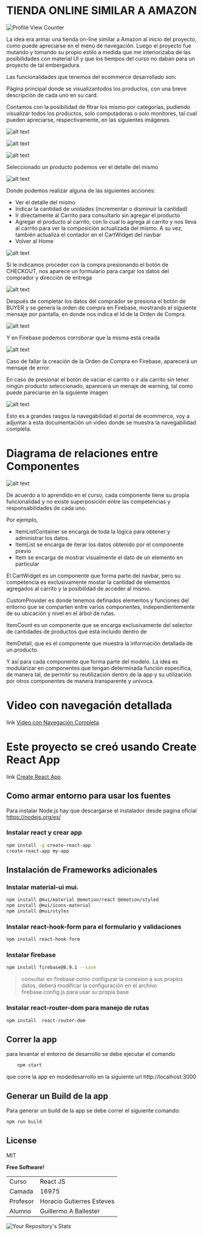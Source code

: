 # TIENDA ONLINE SIMILAR A AMAZON 

![Profile View Counter](https://komarev.com/ghpvc/?username=gaballester)


La idea era armar una tienda on-line similar a Amazon al inicio del proyecto, como puede apreciarse en el menú de navegación.
Luego el proyecto fue mutando y tomando su propio estilo a medida que me interiorizaba de las posibilidades con material UI y que los tiempos del curso no daban para un proyecto de tal embergadura.

Las funcionalidades que tenemos del ecommerce desarrollado son:

Página principal donde se visualizantodos los productos, con una breve descripciòn de cada uno en su card. 

Contamos con la posibilidad de fltrar los mismo por categorías, pudiendo visualizar todos los productos, solo computadoras o solo monitores, tal cual pueden apreciarse, respectivamente, en las siguientes imágenes.


![alt text](https://github.com/gaballester/amazon_ballester/blob/main/doc/img/home_all.jpg)


![alt text](https://github.com/gaballester/amazon_ballester/blob/main/doc/img/home_computers.jpg)


![alt text](https://github.com/gaballester/amazon_ballester/blob/main/doc/img/home_monitors.jpg)


Seleccionado un producto podemos ver el detalle del mismo


![alt text](https://github.com/gaballester/amazon_ballester/blob/main/doc/img/itemDetail.jpg)


Donde podemos realizar alguna de las siguientes acciones:

- Ver el detalle del mismo
- Indicar la cantidad de unidades (incrementar o disminuir la cantidad)
- Ir directamente al Carrito para consultarlo sin agregar el producto
- Agregar el producto al carrito, con lo cual lo agrega al carrito y nos lleva al carrito para ver la composiciòn actualizada del mismo. A su vez, también actualiza el contador en el CartWidget del navbar
- Volver al Home


![alt text](https://github.com/gaballester/amazon_ballester/blob/main/doc/img/Cart01.jpg)


Si le indicamos proceder con la compra presionando el botón de CHECKOUT, nos aparece un formulario para cargar los datos del comprador y dirección de entrega


![alt text](https://github.com/gaballester/amazon_ballester/blob/main/doc/img/cart2.jpg)


Después de completar los datos del comprador se presiona el botón de BUYER y se genera la orden de compra en Firebase, mostrando el siguiente mensaje por pantalla, en donde nos indica el Id de la Orden de Compra.


![alt text](https://github.com/gaballester/amazon_ballester/blob/main/doc/img/ordenCompra.jpg)


Y en Firebase podemos corroborar que la misma está creada


![alt text](https://github.com/gaballester/amazon_ballester/blob/main/doc/img/firebase.jpg)


Caso de fallar la creación de la Orden de Compra en Firebase, aparecerá un mensaje de error.

En caso de presionar el botón de vaciar el carrito o ir ala carrito sin tener ningún producto seleccionado, aparecerá un menaje de warning, tal como puede pareciarse en la siguiente imagen


![alt text](https://github.com/gaballester/amazon_ballester/blob/main/doc/img/emptyCart.jpg)


Esto es a grandes rasgos la navegabilidad el portal de ecommerce, voy a adjuntar a esta documentación un video donde se muestra la navegabilidad completa.

# Diagrama de relaciones entre Componentes


![alt text](https://github.com/gaballester/amazon_ballester/blob/main/doc/img/Diagrama.jpg)


De acuerdo a lo aprendido en el curso, cada componente tiene su propia funcionalidad y no existe superposición entre las competencias y responsabilidades de cada uno.

Por ejemplo, 

- ItemListContainer se encarga de toda la lógica para obtener y administrar los datos.
- ItemList se encarga de iterar los datos obtenido por el componente previo
- Item se encarga de mostrar visualmente el dato de un elemento en particular

El CartWidget es un componente que forma parte del navbar, pero su competencia es exclusivamente mostar la cantidad de elementos agregados al carrito y la posibilidad de acceder al mismo.

CustomProvider es donde tenemos definados elementos y funciones del entorno que se comparten entre varios componentes, independientemente de su ubicación y nivel en el árbol de rutas.

ItemCount es un componente que se encarga exclusivamente del selector de cantidades de productos que está incluido dentro de 

ItemDetail, que es el componente que muestra la información detallada de un producto.

Y así para cada componente que forma parte del modelo. La idea es modularizar en componentes que tengan determinada función específica, de manera tal, de permitir su reutilización dentro de la app y su utilización por otros componentes de manera transparente y unívoca.

# Video con navegación detallada
link [Video con Navegación Completa](https://drive.google.com/drive/folders/1R9ihk6yP4MX6vCdmOXbuL_rWyYP4ytCo).

# Este proyecto se creó usando Create React App
link [Create React App](https://github.com/facebook/create-react-app).
## Como armar entorno para usar los fuentes
 Para instalar Node.js hay que descargarse el instalador desde pagina oficial  https://nodejs.org/es/
### Instalar react y crear app
```sh
npm install -g create-react-app
create-react-app my-app
```
## Instalación de Frameworks adicionales
### Instalar material-ui mui. 
```sh
npm install @mui/material @emotion/react @emotion/styled
npm install @mui/icons-material
npm install @mui/styles
```
### Instalar react-hook-form para el formulario y validaciones
```sh
npm install react-hook-form
```
### Instalar firebase
```sh
npm install firebase@8.9.1 --save
```
> consultar en firebase como configurar la conexion a sus propios datos, 
> deberá modificar la configuración en el archivo firebase.config.js 
> para usar su propia base
### Instalar react-router-dom para manejo de rutas
```sh
npm install  react-router-dom
```
## Correr la app 
para levantar  el entorno de desarrollo se debe ejecutar el comando 
```sh
    npm start
```
que corre la app en modedesarrollo en la siguiente url 
http://localhost:3000
## Generar un Build de la app
Para generar un build de la app se debe correr el siguiente comando:
```sh
npm run build
```

## License

MIT

**Free Software!**

| | |
|----|----------|
|Curso | React JS 
|Camada | 16975 |
|Profesor|Horacio Gutierres Esteves|
|Alumno |Guillermo A Ballester

![Your Repository's Stats](https://github-readme-stats.gaballester/amazon_ballester.app/api/top-langs/?username=gaballester&theme=blue-green)

